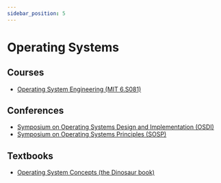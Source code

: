 ```yaml
---
sidebar_position: 5
---
```


# Operating Systems

## Courses

- [Operating System Engineering (MIT 6.S081)](https://pdos.csail.mit.edu/6.S081/2021/)

## Conferences

- [Symposium on Operating Systems Design and Implementation (OSDI)](https://www.usenix.org/conference/osdi22)
- [Symposium on Operating Systems Principles (SOSP)](https://sosp2021.mpi-sws.org/)

## Textbooks

- [Operating System Concepts (the Dinosaur book)](https://codex.cs.yale.edu/avi/os-book/)
